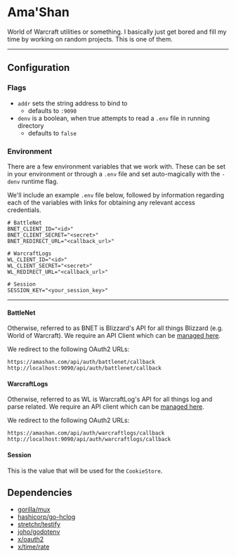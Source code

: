 # Ama'Shan

World of Warcraft utilities or something. I basically just get bored and fill my time by working on random projects. 
This is one of them.

---

## Configuration

### Flags

- `addr` sets the string address to bind to
  - defaults to `:9090`
- `denv` is a boolean, when true attempts to read a `.env` file in running directory
  - defaults to `false`

### Environment

There are a few environment variables that we work with. These can be set in your environment or through a `.env` file 
and set auto-magically with the `-denv` runtime flag.

We'll include an example `.env` file below, followed by information regarding each of the variables with links for 
obtaining any relevant access credentials.

```shell
# BattleNet
BNET_CLIENT_ID="<id>"
BNET_CLIENT_SECRET="<secret>"
BNET_REDIRECT_URL="<callback_url>"

# WarcraftLogs
WL_CLIENT_ID="<id>"
WL_CLIENT_SECRET="<secret>"
WL_REDIRECT_URL="<callback_url>"

# Session
SESSION_KEY="<your_session_key>"
```

---

#### BattleNet

Otherwise, referred to as BNET is Blizzard's API for all things Blizzard (e.g. World of Warcraft). We require an API
Client which can be [managed here](https://develop.battle.net/access/clients).

We redirect to the following OAuth2 URLs:

```text
https://amashan.com/api/auth/battlenet/callback
http://localhost:9090/api/auth/battlenet/callback
```

#### WarcraftLogs

Otherwise, referred to as WL is WarcraftLog's API for all things log and parse related. We require an API client which can be [managed
here](https://www.warcraftlogs.com/api/clients/).

We redirect to the following OAuth2 URLs:

```text
https://amashan.com/api/auth/warcraftlogs/callback
http://localhost:9090/api/auth/warcraftlogs/callback
```

#### Session

This is the value that will be used for the `CookieStore`.

## Dependencies

- [gorilla/mux](https://github.com/gorilla/mux)
- [hashicorp/go-hclog](https://github.com/hashicorp/go-hclog)
- [stretchr/testify](https://github.com/stretchr/testify)
- [joho/godotenv](https://github.com/joho/godotenv)
- [x/oauth2](https://github.com/golang/oauth2)
- [x/time/rate](https://cs.opensource.google/go/x/time)
